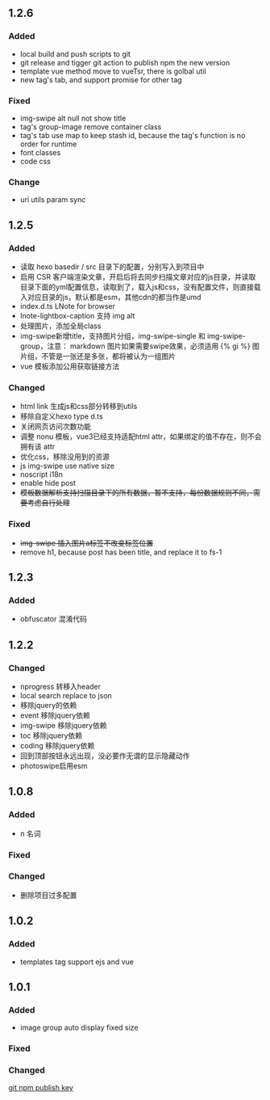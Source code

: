 ## 1.2.6

### Added

- local build and push scripts to git
- git release and tigger git action to publish npm the new version
- template vue method move to vueTsr, there is golbal util
- new tag's tab, and support promise for other tag

### Fixed

- img-swipe alt null not show title
- tag's group-image remove container class
- tag's tab use map to keep stash id, because the tag's function is no order for runtime
- font classes
- code css

### Change

- uri utils param sync

## 1.2.5

### Added

- 读取 hexo basedir / src 目录下的配置，分别写入到项目中
- 启用 CSR 客户端渲染文章，开启后将去同步扫描文章对应的js目录，并读取目录下面的yml配置信息，读取到了，载入js和css，没有配置文件，则直接载入对应目录的js，默认都是esm，其他cdn的都当作是umd
- index.d.ts LNote for browser
- lnote-lightbox-caption 支持 img alt
- 处理图片，添加全局class
- img-swipe新增title，支持图片分组，img-swipe-single 和 img-swipe-group，注意： markdown 图片如果需要swipe效果，必须适用 {% gi %} 图片组，不管是一张还是多张，都将被认为一组图片
- vue 模板添加公用获取链接方法

### Changed

- html link 生成js和css部分转移到utils
- 移除自定义hexo type d.ts
- 关闭网页访问次数功能
- 调整 nonu 模板，vue3已经支持适配html attr，如果绑定的值不存在，则不会拥有该 attr
- 优化css，移除没用到的资源
- js img-swipe use native size
- noscript i18n
- enable hide post
- ~~模板数据解析支持扫描目录下的所有数据，暂不支持，每份数据规则不同，需要考虑自行处理~~

### Fixed

- ~~img-swipe 插入图片a标签不改变标签位置~~
- remove h1, because post has been title, and replace it to fs-1

## 1.2.3

### Added

- obfuscator 混淆代码

## 1.2.2

### Changed
- nprogress 转移入header
- local search replace to json
- 移除jquery的依赖
- event 移除jquery依赖
- img-swipe 移除jquery依赖
- toc 移除jquery依赖
- coding 移除jquery依赖
- 回到顶部按钮永远出现，没必要作无谓的显示隐藏动作
- photoswipe启用esm

## 1.0.8
### Added
- n 名词

### Fixed

### Changed
- 删除项目过多配置

## 1.0.2

### Added
- templates tag support ejs and vue

## 1.0.1

### Added
- image group auto display fixed size

### Fixed

### Changed


[git npm publish key](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)
